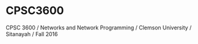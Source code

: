 # CPSC3600
CPSC 3600 / Networks and Network Programming / Clemson University / Sitanayah / Fall 2016
